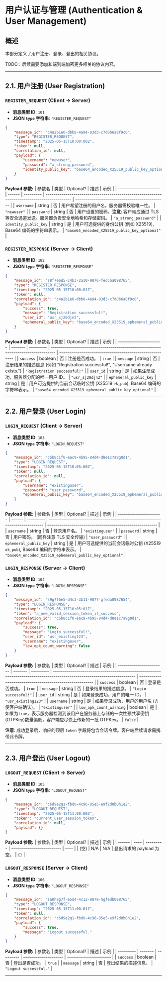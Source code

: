 # 用户认证与管理 (Authentication & User Management)

## 概述

本部分定义了用户注册、登录、登出的相关协议。

TODO：后续需要添加和端到端加密更多相关的协议内容。

---

## 2.1. 用户注册 (User Registration)

### `REGISTER_REQUEST` (Client -> Server)

-   **消息类型 ID**: `101`
-   **JSON `type` 字符串**: `"REGISTER_REQUEST"`

```json
{
    "message_id": "c4a2b1e0-dbb8-4a94-83d3-c7d0b6a8f9c0",
    "type": "REGISTER_REQUEST",
    "timestamp": "2025-05-15T10:00:00Z",
    "token": null,
    "correlation_id": null,
    "payload": {
        "username": "newuser",
        "password": "a_strong_password",
        "identity_public_key": "base64_encoded_X25519_public_key_optional"
    }
}
```

**Payload 参数:**
| 参数名 | 类型 | Optional? | 描述 | 示例 |
| --------------------- | ------ | --------- | ------------------------------------------------------------------------------------------- | --------------------------------------------- |
| `username` | string | 否 | 用户希望注册的用户名，服务器需校验唯一性。 | `"newuser"` |
| `password` | string | 否 | 用户设置的密码。**注意**: 客户端应通过 TLS 等安全通道发送。服务器负责安全地哈希和存储密码。 | `"a_strong_password"` |
| `identity_public_key` | string | 是 | 用户可选提供的身份公钥 (例如 X25519), Base64 编码的字符串表示。 | `"base64_encoded_X25519_public_key_optional"` |

### `REGISTER_RESPONSE` (Server -> Client)

-   **消息类型 ID**: `102`
-   **JSON `type` 字符串**: `"REGISTER_RESPONSE"`

```json
{
    "message_id": "s8f7e6d5-c4b3-2a10-9876-fedcba098765",
    "type": "REGISTER_RESPONSE",
    "timestamp": "2025-05-15T10:00:01Z",
    "token": null,
    "correlation_id": "c4a2b1e0-dbb8-4a94-83d3-c7d0b6a8f9c0",
    "payload": {
        "success": true,
        "message": "Registration successful!",
        "user_id": "usr_sj20djn2",
        "ephemeral_public_key": "base64_encoded_X25519_ephemeral_public_key_optional"
    }
}
```

**Payload 参数:**
| 参数名 | 类型 | Optional? | 描述 | 示例 |
| ---------------------- | ------- | --------- | -------------------------------------------------------------------------------- | ------------------------------------------------------- |
| `success` | boolean | 否 | 注册是否成功。 | `true` |
| `message` | string | 否 | 注册结果的描述信息 (例如 "Registration successful!", "Username already exists.") | `"Registration successful!"` |
| `user_id` | string | 是 | 如果注册成功，服务器分配的唯一用户 ID。 | `"usr_sj20djn2"` |
| `ephemeral_public_key` | string | 是 | 用户可选提供的当前会话临时公钥 (X25519 `ek_pub`), Base64 编码的字符串表示。 | `"base64_encoded_X25519_ephemeral_public_key_optional"` |

---

## 2.2. 用户登录 (User Login)

### `LOGIN_REQUEST` (Client -> Server)

-   **消息类型 ID**: `103`
-   **JSON `type` 字符串**: `"LOGIN_REQUEST"`

```json
{
    "message_id": "c5b8c1f0-eac9-4b95-84d4-d8e1c7a9g0d1",
    "type": "LOGIN_REQUEST",
    "timestamp": "2025-05-15T10:05:00Z",
    "token": null,
    "correlation_id": null,
    "payload": {
        "username": "existinguser",
        "password": "user_password",
        "ephemeral_public_key": "base64_encoded_X25519_ephemeral_public_key_optional"
    }
}
```

**Payload 参数:**
| 参数名 | 类型 | Optional? | 描述 | 示例 |
| ---------------------- | ------ | --------- | --------------------------------------------------------------------------- | ------------------------------------------------------- |
| `username` | string | 否 | 登录用户名。 | `"existinguser"` |
| `password` | string | 否 | 用户密码。 (同样注意 TLS 安全传输) | `"user_password"` |
| `ephemeral_public_key` | string | 是 | 用户可选提供的当前会话临时公钥 (X25519 `ek_pub`), Base64 编码的字符串表示。 | `"base64_encoded_X25519_ephemeral_public_key_optional"` |

### `LOGIN_RESPONSE` (Server -> Client)

-   **消息类型 ID**: `104`
-   **JSON `type` 字符串**: `"LOGIN_RESPONSE"`

```json
{
    "message_id": "s9g7f6e5-d4c3-3b11-9877-gfeda0987654",
    "type": "LOGIN_RESPONSE",
    "timestamp": "2025-05-15T10:05:01Z",
    "token": "a_new_valid_session_token_if_success",
    "correlation_id": "c5b8c1f0-eac9-4b95-84d4-d8e1c7a9g0d1",
    "payload": {
        "success": true,
        "message": "Login successful!",
        "user_id": "usr_existing123",
        "username": "existinguser",
        "low_opk_count_warning": false
    }
}
```

**Payload 参数:**
| 参数名 | 类型 | Optional? | 描述 | 示例 |
| ----------------------- | ------- | --------- | ----------------------------------------------------------------------------------------------------------------------- | ------------------------------------------------------- |
| `success` | boolean | 否 | 登录是否成功。 | `true` |
| `message` | string | 否 | 登录结果的描述信息。 | `"Login successful!"` |
| `user_id` | string | 是 | 如果登录成功，用户的唯一 ID。 | `"usr_existing123"` |
| `username` | string | 是 | 如果登录成功，用户的用户名 (方便客户端确认)。 | `"existinguser"` |
| `low_opk_count_warning` | boolean | 是 | 如果为`true`，表示服务器检测到该用户在服务器上存储的一次性预共享密钥(OTPKey)数量偏低，客户端应尽快上传新的一批 OTPKey。 | `false` |

**注意**: 成功登录后，响应的顶层 `token` 字段将包含会话令牌。客户端后续请求需携带此令牌。

---

## 2.3. 用户登出 (User Logout)

### `LOGOUT_REQUEST` (Client -> Server)

-   **消息类型 ID**: `105`
-   **JSON `type` 字符串**: `"LOGOUT_REQUEST"`

```json
{
    "message_id": "c6d9e2g1-fbd0-4c96-85e5-e9f2d8b0h1e2",
    "type": "LOGOUT_REQUEST",
    "timestamp": "2025-05-15T11:00:00Z",
    "token": "current_user_session_token",
    "correlation_id": null,
    "payload": {}
}
```

**Payload 参数:**
| 参数名 | 类型 | Optional? | 描述 | 示例 |
| ------ | ---- | --------- | ------------------------- | ---- |
| (空) | N/A | N/A | 登出请求的 payload 为空。 | `{}` |

### `LOGOUT_RESPONSE` (Server -> Client)

-   **消息类型 ID**: `106`
-   **JSON `type` 字符串**: `"LOGOUT_RESPONSE"`

```json
{
    "message_id": "sa0h8g7f-e5d4-4c12-9878-hgfedb098765",
    "type": "LOGOUT_RESPONSE",
    "timestamp": "2025-05-15T11:00:01Z",
    "token": null,
    "correlation_id": "c6d9e2g1-fbd0-4c96-85e5-e9f2d8b0h1e2",
    "payload": {
        "success": true,
        "message": "Logout successful."
    }
}
```

**Payload 参数:**
| 参数名 | 类型 | Optional? | 描述 | 示例 |
| --------- | ------- | --------- | -------------------- | ---------------------- |
| `success` | boolean | 否 | 登出是否成功。 | `true` |
| `message` | string | 否 | 登出结果的描述信息。 | `"Logout successful."` |

---
